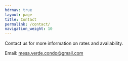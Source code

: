 ```yaml
---
hdrnav: true
layout: page
title: Contact
permalink: /contact/
navigation_weight: 10
---
```


Contact us for more information on rates and availability.

Email: [mesa.verde.condo@gmail.com](mailto:mesa.verde.condo@gmail.com)
